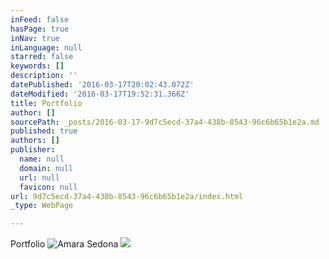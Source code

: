 ```yaml
---
inFeed: false
hasPage: true
inNav: true
inLanguage: null
starred: false
keywords: []
description: ''
datePublished: '2016-03-17T20:02:43.072Z'
dateModified: '2016-03-17T19:52:31.366Z'
title: Portfolio
author: []
sourcePath: _posts/2016-03-17-9d7c5ecd-37a4-438b-8543-96c6b65b1e2a.md
published: true
authors: []
publisher:
  name: null
  domain: null
  url: null
  favicon: null
url: 9d7c5ecd-37a4-438b-8543-96c6b65b1e2a/index.html
_type: WebPage

---
```

Portfolio
![Amara Sedona](https://the-grid-user-content.s3-us-west-2.amazonaws.com/5f324073-ee0b-447a-b23e-f477be17d4cb.jpg)
![](https://the-grid-user-content.s3-us-west-2.amazonaws.com/0fdee8a0-64ae-4381-ac9d-a367bc8a85f5.jpg)